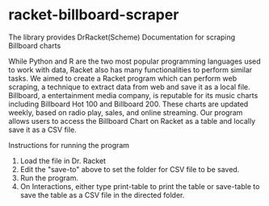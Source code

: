 # racket-billboard-scraper

The library provides DrRacket(Scheme) Documentation for scraping Billboard charts


While Python and R are the two most popular programming languages used to work with data, Racket also has many functionalities to perform similar tasks. We aimed to create a Racket program which can perform web scraping, a technique to extract data from web and save it as a local file. Billboard, a entertainment media company, is reputable for its music charts including Billboard Hot 100 and Billboard 200. These charts are updated weekly, based on radio play, sales, and online streaming. Our program allows users to access the Billboard Chart on Racket as a table and locally save it as a CSV file.

Instructions for running the program
  1. Load the file in Dr. Racket
  2. Edit the "save-to" above to set the folder for CSV file to be saved.
  3. Run the program.
  4. On Interactions, either type print-table to print the table or save-table to save the table as
     a CSV file in the directed folder.
